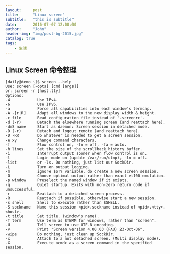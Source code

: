 ```yaml
---
layout:     post
title:      "Linux screen"
subtitle:   "this is subtitle"
date:       2016-07-07 12:00:00
author:     "John"
header-img: "img/post-bg-2015.jpg"
catalog: true
tags:
    - 生活
---
```


## Linux Screen 命令整理
    [daily@demo ~]$ screen --help
    Use: screen [-opts] [cmd [args]]       
    or: screen -r [host.tty]       
    Options:    
    -4            Use IPv4.
    -6            Use IPv6.
    -a            Force all capabilities into each window's termcap.
    -A -[r|R]     Adapt all windows to the new display width & height.
    -c file       Read configuration file instead of '.screenrc'.
    -d (-r)       Detach the elsewhere running screen (and reattach here).
    -dmS name     Start as daemon: Screen session in detached mode.
    -D (-r)       Detach and logout remote (and reattach here).
    -D -RR        Do whatever is needed to get a screen session.
    -e xy         Change command characters.
    -f            Flow control on, -fn = off, -fa = auto.
    -h lines      Set the size of the scrollback history buffer.
    -i            Interrupt output sooner when flow control is on.
    -l            Login mode on (update /var/run/utmp), -ln = off.
    -list         or -ls. Do nothing, just list our SockDir.
    -L            Turn on output logging.
    -m            ignore $STY variable, do create a new screen session.
    -O            Choose optimal output rather than exact vt100 emulation.
    -p window     Preselect the named window if it exists.
    -q            Quiet startup. Exits with non-zero return code if unsuccessful.
    -r            Reattach to a detached screen process.
    -R            Reattach if possible, otherwise start a new session.
    -s shell      Shell to execute rather than $SHELL.
    -S sockname   Name this session <pid>.sockname instead of <pid>.<tty>.<host>.
    -t title      Set title. (window's name).
    -T term       Use term as $TERM for windows, rather than "screen".
    -U            Tell screen to use UTF-8 encoding.
    -v            Print "Screen version 4.00.03 (FAU) 23-Oct-06".
    -wipe         Do nothing, just clean up SockDir.
    -x            Attach to a not detached screen. (Multi display mode).
    -X            Execute <cmd> as a screen command in the specified session.
